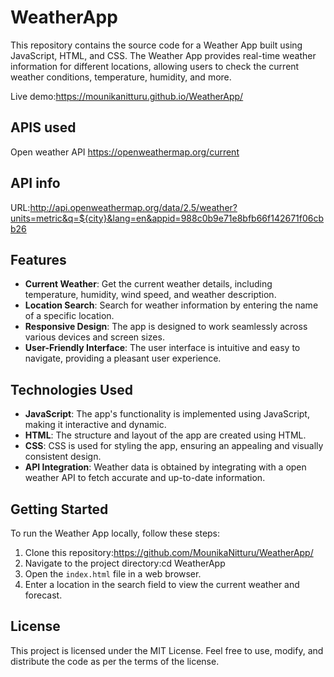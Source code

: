 # WeatherApp
This repository contains the source code for a Weather App built using JavaScript, HTML, and CSS. The Weather App provides real-time weather information for different locations, allowing users to check the current weather conditions, temperature, humidity, and more.  

Live demo:https://mounikanitturu.github.io/WeatherApp/
## APIS used 
Open weather API
https://openweathermap.org/current

## API info
URL:http://api.openweathermap.org/data/2.5/weather?units=metric&q=${city}&lang=en&appid=988c0b9e71e8bfb66f142671f06cbb26

## Features

- **Current Weather**: Get the current weather details, including temperature, humidity, wind speed, and weather description.
- **Location Search**: Search for weather information by entering the name  of a specific location.  
- **Responsive Design**: The app is designed to work seamlessly across various devices and screen sizes.
- **User-Friendly Interface**: The user interface is intuitive and easy to navigate, providing a pleasant user experience.

## Technologies Used

- **JavaScript**: The app's functionality is implemented using JavaScript, making it interactive and dynamic.
- **HTML**: The structure and layout of the app are created using HTML.
- **CSS**: CSS is used for styling the app, ensuring an appealing and visually consistent design.
- **API Integration**: Weather data is obtained by integrating with a open weather API to fetch accurate and up-to-date information.

## Getting Started

To run the Weather App locally, follow these steps:

1. Clone this repository:https://github.com/MounikaNitturu/WeatherApp/
2. Navigate to the project directory:cd WeatherApp  
3. Open the `index.html` file in a web browser.
4. Enter a location in the search field to view the current weather and forecast.

## License
This project is licensed under the MIT License. Feel free to use, modify, and distribute the code as per the terms of the license.

